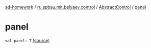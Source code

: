 [sd-homework](../../index.md) / [ru.spbau.mit.belyaev.control](../index.md) / [AbstractControl](index.md) / [panel](.)

# panel

`val panel: T` [(source)](https://github.com/StasBel/sd-homework/blob/gRPC/src/main/kotlin/ru/spbau/mit/belyaev/control/AbstractControl.kt#L17)